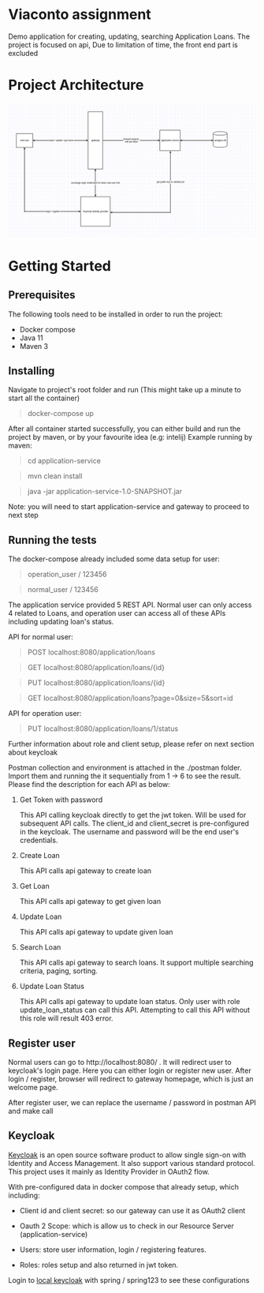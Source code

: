 # Viaconto assignment
Demo application for creating, updating, searching Application Loans.
The project is focused on api, Due to limitation of time, the front end part is excluded

# Project Architecture
![Screenshot](flow_diagram.png)

# Getting Started
## Prerequisites
The following tools need to be installed in order to run the project:
- Docker compose
- Java 11
- Maven 3

## Installing
Navigate to project's root folder and run (This might take up a minute to start all the container)

> docker-compose up

After all container started successfully, you can either build and run the project by maven, or by your favourite idea (e.g: intelij)
Example running by maven:

> cd application-service

> mvn clean install

> java -jar application-service-1.0-SNAPSHOT.jar

Note: you will need to start application-service and gateway to proceed to next step

## Running the tests
The docker-compose already included some data setup for user:

> operation_user / 123456

> normal_user / 123456

The application service provided 5 REST API. Normal user can only access 4 related to Loans, and operation user can access all of these APIs including updating loan's status.

API for normal user:

> POST localhost:8080/application/loans

> GET localhost:8080/application/loans/{id}

> PUT localhost:8080/application/loans/{id}

> GET localhost:8080/application/loans?page=0&size=5&sort=id

API for operation user:

> PUT localhost:8080/application/loans/1/status

Further information about role and client setup, please refer on next section about keycloak

Postman collection and environment is attached in the ./postman folder. Import them and running the it sequentially from 1 -> 6 to see the result. Please find the description for each API as below:

1. Get Token with password

   This API calling keycloak directly to get the jwt token. Will be used for subsequent API calls. The client_id and client_secret is pre-configured in the keycloak. The username and password will be the end user's credentials.
   
2. Create Loan

   This API calls api gateway to create loan
   
3. Get Loan

   This API calls api gateway to get given loan
   
4. Update Loan

   This API calls api gateway to update given loan
   
5. Search Loan

   This API calls api gateway to search loans. It support multiple searching criteria, paging, sorting.
   
6. Update Loan Status

   This API calls api gateway to update loan status. Only user with role update_loan_status can call this API. Attempting to call this API without this role will result 403 error.
   
## Register user

Normal users can go to http://localhost:8080/ . It will redirect user to keycloak's login page. Here you can either login or register new user. After login / register, browser will redirect to gateway homepage, which is just an welcome page.

After register user, we can replace the username / password in postman API and make call

## Keycloak

[Keycloak](https://www.keycloak.org/) is an open source software product to allow single sign-on with Identity and Access Management. It also support various standard protocol. This project uses it mainly as Identity Provider in OAuth2 flow.

With pre-configured data in docker compose that already setup, which including:

- Client id and client secret: so our gateway can use it as OAuth2 client

- Oauth 2 Scope: which is allow us to check in our Resource Server (application-service)

- Users: store user information, login / registering features. 

- Roles: roles setup and also returned in jwt token.

Login to [local keycloak](http://localhost:8888/auth/realms/master/protocol/openid-connect/auth?client_id=security-admin-console&redirect_uri=http%3A%2F%2Flocalhost%3A8888%2Fauth%2Fadmin%2Fmaster%2Fconsole%2F%23%2Frealms%2Fviaconto&state=5afcfb24-e00e-4ff6-8236-8554ab34ce5c&response_mode=fragment&response_type=code&scope=openid&nonce=165da97b-4d05-4887-98cc-9209f0813f82&code_challenge=jH9oen3BthsAUkrfMnePixmb1dipWsqFS5Nq3RNbQ40&code_challenge_method=S256) with spring / spring123 to see these configurations
